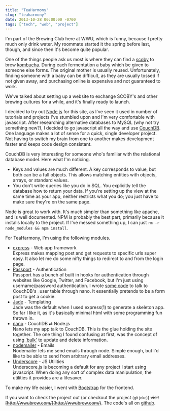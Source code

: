 ```yaml
---
title: "TeaHarmony"
slug: "teaharmony"
date: 2013-10-28 00:00:00 -0700
tags: ["tech", "web", "project"]
---
```


I'm part of the Brewing Club here at WWU, which is funny, because I pretty much
only drink water. My roommate started it the spring before last, though, and
since then it's become quite popular.

One of the things people ask us most is where they can find a
[scoby](http://en.wikipedia.org/wiki/SCOBY) to brew
[kombucha](http://en.wikipedia.org/wiki/Kombucha). During each fermentation a
baby which be given to someone else forms. The original mother is usually
reused. Unfortunately, finding someone with a baby can be difficult, as they
are usually tossed if not given away, and purchasing online is expensive and
not guaranteed to work.

We've talked about setting up a website to exchange SCOBY's and
other brewing cultures for a while, and it's finally ready to launch.

I decided to try out [Node.js](http://nodejs.org) for this site, as I've seen
it used in number of tutorials and projects I've stumbled upon and I'm very
comfortable with javascript. After researching alternative databases to MySQL
(why not try something new?), I decided to go javascript all the way and use
[CouchDB](http://couchdb.apache.org). One language makes a lot of sense for a
quick, single developer project. Not having to switch my brain from one to
another makes development faster and keeps code design consistant.

CouchDB is very interesting for someone who's familiar with the relational
database model. Here what I'm noticing.

- Keys and values are much different. A key corresponds to value, but both can
  be a full objects. This allows matching entities with objects, arrays, or
  standard values.
- You don't write queries like you do in SQL. You explicitly tell the database
  how to return your data. If you're setting up the view at the same time as
  your app, neither restricts what you do; you just have to make sure they're
  on the same page.

Node is great to work with. It's much simpler than something like apache, and
is well documented. NPM is probably the best part, primarily because it
installs locally to the project. If I've messed something up, I can just ``rm
-r node_modules && npm install``.

For TeaHarmony, I'm using the following modules.

- [express](http://expressjs.com/) - Web app framework<br>
  Express makes mapping post and get requests to specific urls super easy. It
  also let me do some nifty things to redirect to and from the login page.
- [Passport](http://passportjs.org/) - Authentication<br>
  Passport has a bunch of built in hooks for authentication through websites
  like Google, Twitter, and Facebook, but I'm just using username/password
  authentication. I wrote [some
  code](https://github.com/apexskier/teaharmony/blob/master/app.js#L124) to
  talk to CouchDB's _user table through nano. It essentially pretends to be a
  form post to get a cookie.
- [Jade](http://jade-lang.com/) - Templating<br>
  Jade was the default when I used express(1) to generate a skeleton app. So
  far I like it, as it's basically minimal html with some programming fun
  thrown in.
- [nano](https://github.com/dscape/nano) - CouchDB ⇄ Node.js<br>
  Nano lets my app talk to CouchDB. This is the glue holding the site together.
  The one thing I found confusing at first, was the concept of using
  ['bulk'](https://github.com/dscape/nano#dbbulkdocs-params-callback) to update
  and delete information.
- [nodemailer](https://github.com/andris9/Nodemailer) - Emails<br>
  Nodemailer lets me send emails through node. Simple enough, but I'd like to
  be able to send from arbitrary email addresses.
- [Underscore](http://underscorejs.org/) - JS Utilities<br>
  Underscore.js is becoming a default for any project I start using javascript.
  When doing any sort of complex data manipulation, the utilities it provides
  are a lifesaver.

To make my life easier, I went with [Bootstrap](http://getbootstrap.com/) for
the frontend.

If you want to check the project out (or checkout the project <small>(git
joke)</small>) ~~visit [http://wwubrew.com/](http://wwubrew.com/)~~. The code's all
on [github](https://github.com/apexskier/teaharmony).
